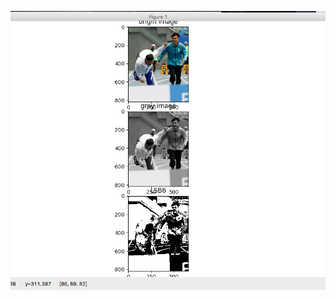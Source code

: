 ![image](https://github.com/redcholove/python_hw/blob/master/%E8%9E%A2%E5%B9%95%E5%BF%AB%E7%85%A7%202018-06-04%20%E4%B8%8A%E5%8D%887.24.00.png)
